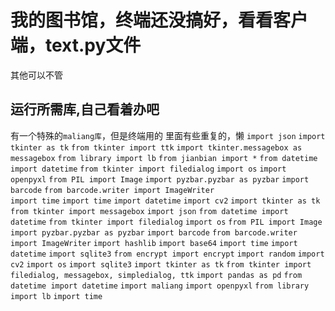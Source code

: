 # 我的图书馆，终端还没搞好，看看客户端，text.py文件
其他可以不管
## 运行所需库,自己看着办吧
有一个特殊的``maliang库``，但是终端用的
里面有些重复的，懒
``import json``
``import tkinter as tk``
``from tkinter import ttk``
``import tkinter.messagebox as messagebox``
``from library import lb``
``from jianbian import *``
``from datetime import datetime``
``from tkinter import filedialog``
``import os``
``import openpyxl``
``from PIL import Image``
``import pyzbar.pyzbar as pyzbar``
``import barcode``
``from barcode.writer import ImageWriter``   
``import time``
``import time``
``import datetime``
``import cv2``
``import tkinter as tk``
``from tkinter import messagebox``
``import json``
``from datetime import datetime``
``from tkinter import filedialog``
``import os``
``from PIL import Image``
``import pyzbar.pyzbar as pyzbar``
``import barcode``
``from barcode.writer import ImageWriter``
``import hashlib``
``import base64``
``import time``
``import datetime``
``import sqlite3``
``from encrypt import encrypt``
``import random``
``import cv2``
``import os``
``import sqlite3``
``import tkinter as tk``
``from tkinter import filedialog, messagebox, simpledialog, ttk``
``import pandas as pd``
``from datetime import datetime``
``import maliang``
``import openpyxl``
``from library import lb``
``import time``
